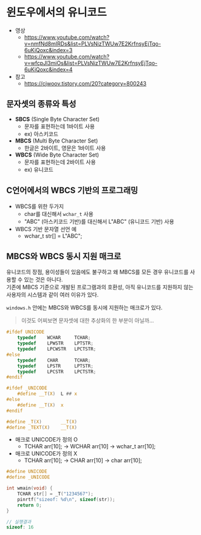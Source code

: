 # 윈도우에서의 유니코드
- 영상
    - https://www.youtube.com/watch?v=nmfNd8mIRDs&list=PLVsNizTWUw7E2KrfnsyEjTqo-6uKiQoxc&index=3
    - https://www.youtube.com/watch?v=wfcpJl3miOs&list=PLVsNizTWUw7E2KrfnsyEjTqo-6uKiQoxc&index=4
- 참고
    - https://cjwoov.tistory.com/20?category=800243

## 문자셋의 종류와 특성
- **SBCS** (Single Byte Character Set)
    - 문자를 표현하는데 1바이트 사용
    - ex) 아스키코드
- **MBCS** (Multi Byte Character Set)
    - 한글은 2바이트, 영문은 1바이트 사용
- **WBCS** (Wide Byte Character Set)
    - 문자를 표현하는데 2바이트 사용
    - ex) 유니코드

## C언어에서의 WBCS 기반의 프로그래밍
- WBCS를 위한 두가지
    - char를 대신해서 `wchar_t` 사용
    - "ABC" (아스키코드 기반)를 대신해서 L"ABC" (유니코드 기반) 사용
- WBCS 기반 문자열 선언 예
    - wchar_t str[] = L"ABC";

## MBCS와 WBCS 동시 지원 매크로
유니코드의 장점, 용이성들이 있음에도 불구하고 왜 MBCS를 모든 경우 유니코드를 사용할 수 있는 것은 아니다.  
기존에 MBCS 기준으로 개발된 프로그램과의 호환성, 아직 유니코드를 지원하지 않는 사용자의 시스템과 같이 여러 이유가 있다.

`windows.h` 안에는 MBCS와 WBCS를 동시에 지원하는 매크로가 있다.
> 이것도 어찌보면 문자셋에 대한 추상화의 한 부분이 아닐까...

```c
#ifdef UNICODE
    typedef    WCHAR     TCHAR;
    typedef    LPWSTR    LPTSTR;
    typedef    LPCWSTR   LPCTSTR;
#else
    typedef    CHAR      TCHAR;
    typedef    LPSTR     LPTSTR;
    typedef    LPCSTR    LPCTSTR;
#endif

#ifdef _UNICODE
    #define __T(X)  L ## x
#else
    #define __T(X)  x
#endif

#define _T(X)       __T(X)
#define _TEXT(X)    __T(X)
```

- 매크로 UNICODE가 정의 O
    - TCHAR arr[10]; -> WCHAR arr[10] -> wchar_t arr[10];
- 매크로 UNICODE가 정의 X
    - TCHAR arr[10]; -> CHAR arr[10] -> char arr[10];

```c
#define UNICODE
#define _UNICODE

int wmain(void) {
    TCHAR str[] = _T("1234567");
    pinrtf("sizeof: %d\n", sizeof(str));
    return 0;
}

// 실행결과
sizeof: 16
```
